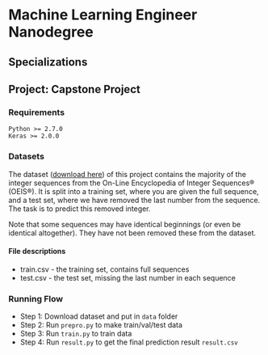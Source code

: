 # Machine Learning Engineer Nanodegree
## Specializations
## Project: Capstone Project

### Requirements

    Python >= 2.7.0
    Keras >= 2.0.0
    
### Datasets 

The dataset ([download here](https://www.kaggle.com/c/integer-sequence-learning/data "Click to download dataset")) of this project contains the majority of the integer sequences from the On-Line Encyclopedia of Integer Sequences® (OEIS®). It is split into a training set, where you are given the full sequence, and a test set, where we have removed the last number from the sequence. The task is to predict this removed integer.

Note that some sequences may have identical beginnings (or even be identical altogether). They have not been removed these from the dataset.

#### File descriptions
- train.csv - the training set, contains full sequences
- test.csv - the test set, missing the last number in each sequence

### Running Flow
- Step 1: Download dataset and put in `data` folder
- Step 2: Run `prepro.py` to make train/val/test data
- Step 3: Run `train.py` to train data
- Step 4: Run `result.py` to get the final prediction result `result.csv`
 
